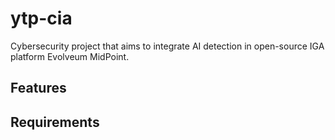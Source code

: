 # ytp-cia

Cybersecurity project that aims to integrate AI detection in open-source IGA platform Evolveum MidPoint.

## Features


## Requirements
